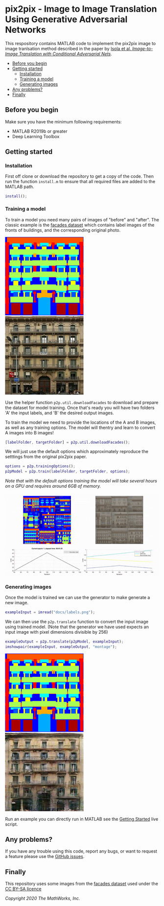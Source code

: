 # pix2pix - Image to Image Translation Using Generative Adversarial Networks

This respository contains MATLAB code to implement the pix2pix image to image tranlsation method described in the paper by [Isola et al. *Image-to-Image Translation with Conditional Adversarial Nets*](https://phillipi.github.io/pix2pix/).

- [Before you begin](#before-you-begin)
- [Getting started](#getting-started)
    - [Installation](#installation)
    - [Training a model](#training-a-model)
    - [Generating images](#generating-images)
- [Any problems?](#any-problems)
- [Finally](#finally)

## Before you begin

Make sure you have the minimum following requirements:

- MATLAB R2019b or greater
- Deep Learning Toolbox


## Getting started

### Installation


First off clone or download the repository to get a copy of the code. Then run the function `install.m` to ensure that all required files are added to the MATLAB path.

```matlab
install();
```

### Training a model

To train a model you need many pairs of images of "before" and "after". The classic example is the [facades dataset](http://cmp.felk.cvut.cz/~tylecr1/facade/) which contains label images of the fronts of buildings, and the corresponding original photo.

![](docs/labels.png)![](docs/target.jpg)

Use the helper function `p2p.util.downloadFacades` to download and prepare the dataset for model training. Once that's ready you will have two folders 'A' the input labels, and 'B' the desired output images. 

To train the model we need to provide the locations of the A and B images, as well as any training options. The model will thentry and learn to convert A images into B images!

```matlab
[labelFolder, targetFolder] = p2p.util.downloadFacades();
```

We will just use the default options which approximately reproduce the setttings from the original pix2pix paper.

```matlab
options = p2p.trainingOptions();
p2pModel = p2p.train(labelFolder, targetFolder, options);
```

_Note that with the default options training the model will take several hours on a GPU and requires around 6GB of memory._

![](docs/training.gif)

### Generating images

Once the model is trained we can use the generator to make generate a new image.

```matlab
exampleInput = imread("docs/labels.png");
```

We can then use the `p2p.translate` function to convert the input image using trained model. (Note that the generator we have used expects an input image with pixel dimensions divisible by 256)

```matlab
exampleOutput = p2p.translate(p2pModel, exampleInput);
imshowpair(exampleInput, exampleOutput, "montage");
```

![](docs/labels.png)![](docs/output.jpg)

Run an example you can directly run in MATLAB see the [Getting Started](docs/getting_started.mlx) live script.

## Any problems?

If you have any trouble using this code, report any bugs, or want to request a feature please use the [GitHub issues](#TODO).

## Finally

This repository uses some images from the [facades dataset](http://cmp.felk.cvut.cz/~tylecr1/facade/) used under the [CC BY-SA licence](facades.rights)

_Copyright 2020 The MathWorks, Inc._